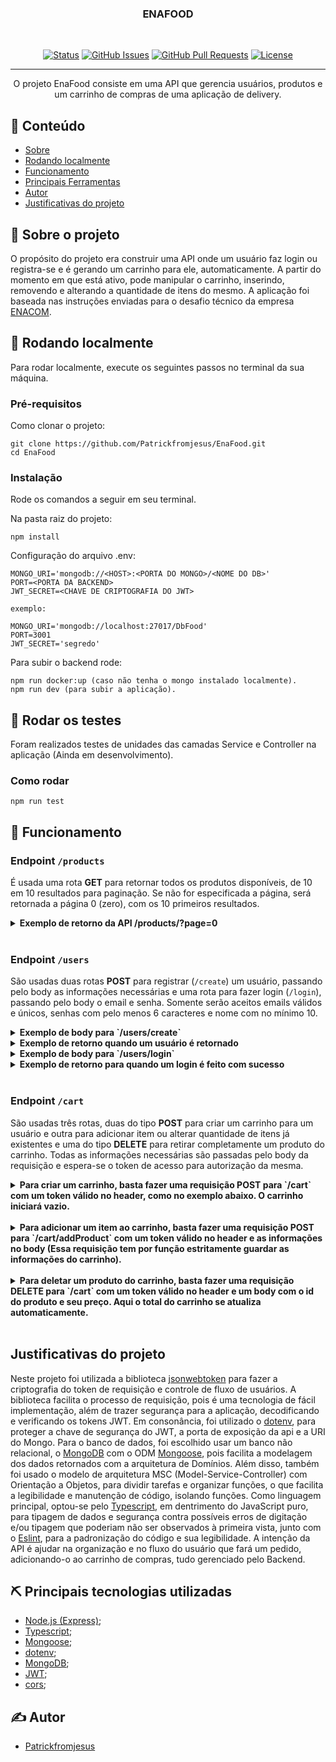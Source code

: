 

<h3 align="center">ENAFOOD</h3>
<br/>

<div align="center">

[![Status](https://img.shields.io/badge/status-active-success.svg)]()
[![GitHub Issues](https://img.shields.io/github/issues/kylelobo/The-Documentation-Compendium.svg)](https://github.com/kylelobo/The-Documentation-Compendium/issues)
[![GitHub Pull Requests](https://img.shields.io/github/issues-pr/Patrickfromjesus/EnaFood.svg)](https://github.com/Patrickfromjesus/EnaFood/pulls)
[![License](https://img.shields.io/badge/license-MIT-blue.svg)](/LICENSE)

</div>

---

<p align="center"> O projeto EnaFood consiste em uma API que gerencia usuários, produtos e um carrinho de compras de uma aplicação de delivery.
    <br> 
</p>

## 📝 Conteúdo

- [Sobre](#about)
- [Rodando localmente](#getting_started)
- [Funcionamento](#usage)
- [Principais Ferramentas](#built_using)
- [Autor](#authors)
- [Justificativas do projeto](#whyWasUsedThat)

## 🧐 Sobre o projeto <a name = "about"></a>

O propósito do projeto era construir uma API onde um usuário faz login ou registra-se e é gerando um carrinho para ele, automaticamente. A partir do momento em que está ativo, pode manipular o carrinho, inserindo, removendo e alterando a quantidade de itens do mesmo. A aplicação foi baseada nas instruções enviadas para o desafio técnico da empresa [ENACOM](https://www.enacom.com.br/). 

## 🏁 Rodando localmente <a name = "getting_started"></a>

Para rodar localmente, execute os seguintes passos no terminal da sua máquina.

### Pré-requisitos

Como clonar o projeto:

```
git clone https://github.com/Patrickfromjesus/EnaFood.git
cd EnaFood
```

### Instalação

Rode os comandos a seguir em seu terminal. 

Na pasta raiz do projeto:

```
npm install
```

Configuração do arquivo .env:

```
MONGO_URI='mongodb://<HOST>:<PORTA DO MONGO>/<NOME DO DB>'
PORT=<PORTA DA BACKEND>
JWT_SECRET=<CHAVE DE CRIPTOGRAFIA DO JWT>

exemplo:

MONGO_URI='mongodb://localhost:27017/DbFood'
PORT=3001
JWT_SECRET='segredo'
```

Para subir o backend rode:

```
npm run docker:up (caso não tenha o mongo instalado localmente).
npm run dev (para subir a aplicação).
```

## 🔧 Rodar os testes <a name = "tests"></a>

Foram realizados testes de unidades das camadas Service e Controller na aplicação (Ainda em desenvolvimento).

### Como rodar 

```
npm run test
```

## 🎈 Funcionamento <a name="usage"></a>

### Endpoint `/products`
É usada uma rota <strong>GET</strong> para retornar todos os produtos disponíveis, de 10 em 10 resultados para paginação. Se não for especificada a página, será retornada a página 0 (zero), com os 10 primeiros resultados.

<details>
  <summary><strong>Exemplo de retorno da API /products/?page=0</strong></summary><br />

  ```json
[
  {
    "id": "640b73b7385ecf3122b585c7",
    "name": "Produto A",
    "description": "Descrição do Produto A",
    "price": 29.99,
    "imgUrl": "https://exemplo.com/produto-e"
  },
  {
    "id": "640b73b7385ecf3122b585c8",
    "name": "Produto B",
    "description": "Descrição do Produto B",
    "price": 29.99,
    "imgUrl": "https://exemplo.com/produto-e"
  },
  {
    "id": "640b73b7385ecf3122b585c9",
    "name": "Produto C",
    "description": "Descrição do Produto C",
    "price": 29.99,
    "imgUrl": "https://exemplo.com/produto-e"
  },
  ...
]
```

</details>
<br/>

### Endpoint `/users`
São usadas duas rotas <strong>POST</strong> para registrar (`/create`) um usuário, passando pelo body as informações necessárias e uma rota para fazer login (`/login`), passando pelo body o email e senha. Somente serão aceitos emails válidos e únicos, senhas com pelo menos 6 caracteres e nome com no mínimo 10.

<details>
  <summary><strong>Exemplo de body para `/users/create`</strong></summary><br />

  ```json
  {
"name": "Jamal Musiala",
"email": "jamal_musiala@email.com",
"password": "jamal123",
"address": "Rua Jamal, 18",
"paymentMethod": "Dinheiro"
}
```
</details>

<details>
  <summary><strong>Exemplo de retorno quando um usuário é retornado</strong></summary><br />

  ```json
{
  "token": "eyJhbGciOiJIUzI1NiIsInR5cCI6IkpXVCJ9.eyJpZCI6IjY0MGYyNGE3MGZkZmY4OWNkZTQ4NWQ2MSIsImlhdCI6MTY3ODcxNDAyMywiZXhwIjoxNjc4NzMyMDIzfQ.2bMPZ7elmN4GsvhnHeoMWTqDBkJrjnNGWQCfKosk8z4"
}
```
</details>

<details>
  <summary><strong>Exemplo de body para `/users/login`</strong></summary><br />

  ```json
  {
"email": "jamal_musiala@email.com",
"password": "jamal123"
}
```
</details>

<details>
  <summary><strong>Exemplo de retorno para quando um login é feito com sucesso</strong></summary><br />

  ```json
{
  "token": "eyJhbGciOiJIUzI1NiIsInR5cCI6IkpXVCJ9.eyJpZCI6IjY0MGIzMTViOTQ2OGM2YzRlMjBkZmU4OCIsImlhdCI6MTY3ODcxNDE0MywiZXhwIjoxNjc4NzMyMTQzfQ.mFhTppzmCFwMqnOPc2YmRWOhyaYDgRdKisOUY8ot_1E"
}
```
</details>
<br/>

### Endpoint `/cart`
São usadas três rotas, duas do tipo <strong>POST</strong> para criar um carrinho para um usuário e outra para adicionar item ou alterar quantidade de itens já existentes e uma do tipo <strong>DELETE</strong> para retirar completamente um produto do carrinho. Todas as informações necessárias são passadas pelo body da requisição e espera-se o token de acesso para autorização da mesma.

<details>
  <summary><strong>Para criar um carrinho, basta fazer uma requisição <strong>POST</strong> para `/cart` com um token válido no header, como no exemplo abaixo. O carrinho iniciará vazio.</strong></summary><br />

  ```json
  Exemplo de token:

  "eyJhbGciOiJIUzI1NiIsInR5cCI6IkpXVCJ9.eyJpZCI6IjY0MGIzMTViOTQ2OGM2YzRlMjBkZmU4OCIsImlhdCI6MTY3ODcxNDE0MywiZXhwIjoxNjc4NzMyMTQzfQ.mFhTppzmCFwMqnOPc2YmRWOhyaYDgRdKisOUY8ot_1E"

  Exemplo de carrinho após criado:

  {
  "id": "640f277c0fdff89cde485d68",
  "userId": "640b315b9468c6c4e20dfe88",
  "products": [],
  "total": 0
}
```
</details>
<br/>
<details>
  <summary><strong>Para adicionar um item ao carrinho, basta fazer uma requisição <strong>POST</strong> para `/cart/addProduct` com um token válido no header e as informações no body (Essa requisição tem por função estritamente guardar as informações do carrinho).</strong></summary><br />

  ```json
  Exemplo de body:

  {
  "productId": "640b73b7385ecf3122b585c9",
  "quantity": 2,
  "price": 29.99,
  "total": 149.95
}

Sendo o `productId` o id do produto adicionado, `quantity`, a quantidade daquele produto que foram adicionadas, `price`, o preço unitário do produto e `total`, o valor total já atualizado do carrinho POR COMPLETO, o subTotal será calculado automaticamente.

  Retorno de sucesso:
  
 {
  "message": "product successfully added!"
}

Exemplo de carrinho com mais de um item adicionados:

  {
  "id": "640f277c0fdff89cde485d68",
  "userId": "640b315b9468c6c4e20dfe88",
  "products": [
    {
    "productId": "640b73b7385ecf3122b585c9",
    "price": 29.99,
    "quantity": 2,
    "subTotal": 59.98,
    "_id": "640f29380fdff89cde485d6f",
  },
  ...
    ],
  "total": 149.95
}
```
</details>
<br/>

<details>
  <summary><strong>Para deletar um produto do carrinho, basta fazer uma requisição <strong>DELETE</strong> para `/cart` com um token válido no header e um body com o id do produto e seu preço. Aqui o total do carrinho se atualiza automaticamente.</strong></summary><br />

  ```json
  Exemplo de token:

  "eyJhbGciOiJIUzI1NiIsInR5cCI6IkpXVCJ9.eyJpZCI6IjY0MGIzMTViOTQ2OGM2YzRlMjBkZmU4OCIsImlhdCI6MTY3ODcxNDE0MywiZXhwIjoxNjc4NzMyMTQzfQ.mFhTppzmCFwMqnOPc2YmRWOhyaYDgRdKisOUY8ot_1E"

  Exemplo de body:

  {
  "productId": "640b73b7385ecf3122b585c7",
  "price": 29.99
}
```
</details>
<br/>

## Justificativas do projeto <a name = "whyWasUsedThat"></a>
Neste projeto foi utilizada a biblioteca [jsonwebtoken](https://jwt.io/) para fazer a criptografia do token de requisição e controle de fluxo de usuários.
A biblioteca facilita o processo de requisição, pois é uma tecnologia de fácil implementação, além de trazer
segurança para a aplicação, decodificando e verificando os tokens JWT.
Em consonância, foi utilizado o [dotenv](https://www.dotenv.org/docs), para proteger a chave de segurança do JWT, a porta de exposição da api e a URI do Mongo.
Para o banco de dados, foi escolhido usar um banco não relacional, o [MongoDB](https://www.mongodb.com/) com o ODM [Mongoose](https://mongoosejs.com/), pois facilita a modelagem dos dados retornados com a arquitetura de Domínios. Além disso, também foi usado o modelo de arquitetura MSC (Model-Service-Controller) com Orientação a Objetos, para dividir tarefas e organizar funções, o que facilita a legibilidade e manutenção de código, isolando funções.
Como linguagem principal, optou-se pelo [Typescript](https://www.typescriptlang.org/pt/docs/), em dentrimento do JavaScript puro, para tipagem de dados e segurança contra possíveis erros de digitação e/ou tipagem que poderiam não ser observados à primeira vista, junto com o [Eslint](https://eslint.org/), para a padronização do código e sua legibilidade.
A intenção da API é ajudar na organização e no fluxo do usuário que fará um pedido, adicionando-o ao carrinho de compras, tudo gerenciado pelo Backend.

## ⛏️ Principais tecnologias utilizadas <a name = "built_using"></a>

* [Node.js (Express)](http://expressjs.com/);
* [Typescript](https://www.typescriptlang.org/pt/docs/);
* [Mongoose](https://mongoosejs.com/);
* [dotenv](https://www.dotenv.org/docs);
* [MongoDB](https://www.mongodb.com/);
* [JWT](https://jwt.io/);
* [cors](https://www.npmjs.com/package/cors?activeTab=readme);

## ✍️ Autor <a name = "authors"></a>

- [Patrickfromjesus](https://github.com/Patrickfromjesus)


